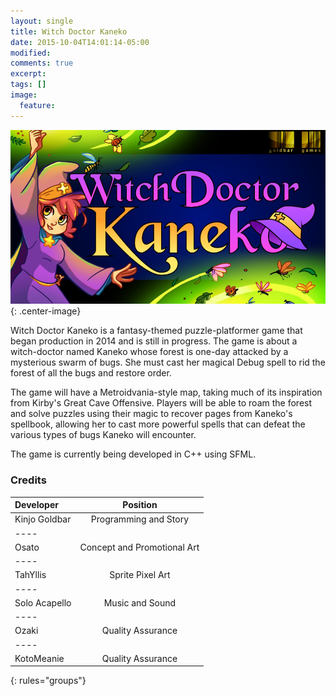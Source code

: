 ```yaml
---
layout: single
title: Witch Doctor Kaneko
date: 2015-10-04T14:01:14-05:00
modified:
comments: true
excerpt:
tags: []
image:
  feature:
---
```


![Witch Doctor Kaneko](/images/wdk_banner.jpg){: .center-image}

Witch Doctor Kaneko is a fantasy-themed puzzle-platformer game that began production in 2014 and is still in progress. The game is about a witch-doctor named Kaneko whose forest is one-day attacked by a mysterious swarm of bugs. She must cast her magical Debug spell to rid the forest of all the bugs and restore order.

The game will have a Metroidvania-style map, taking much of its inspiration from Kirby's Great Cave Offensive. Players will be able to roam the forest and solve puzzles using their magic to recover pages from Kaneko's spellbook, allowing her to cast more powerful spells that can defeat the various types of bugs Kaneko will encounter.

The game is currently being developed in C++ using SFML.

### Credits

| Developer | Position |
|:--------|:-------:|
| Kinjo Goldbar  | Programming and Story   |
|----
| Osato | Concept and Promotional Art |
|----
| TahYllis | Sprite Pixel Art   |
|----
| Solo Acapello | Music and Sound   |
|----
| Ozaki   | Quality Assurance   |
|----
| KotoMeanie   | Quality Assurance   |
{: rules="groups"}